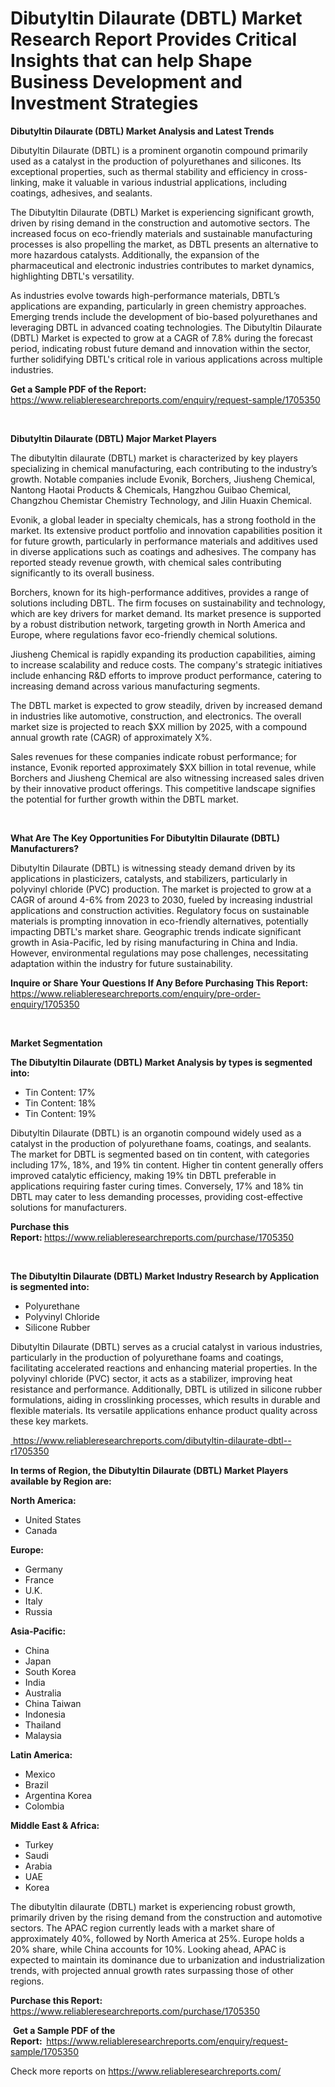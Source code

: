 <p><h1>Dibutyltin Dilaurate (DBTL) Market Research Report Provides Critical Insights that can help Shape Business Development and Investment Strategies</h1></p><p><strong>Dibutyltin Dilaurate (DBTL) Market Analysis and Latest Trends</strong></p>
<p><p>Dibutyltin Dilaurate (DBTL) is a prominent organotin compound primarily used as a catalyst in the production of polyurethanes and silicones. Its exceptional properties, such as thermal stability and efficiency in cross-linking, make it valuable in various industrial applications, including coatings, adhesives, and sealants. </p><p>The Dibutyltin Dilaurate (DBTL) Market is experiencing significant growth, driven by rising demand in the construction and automotive sectors. The increased focus on eco-friendly materials and sustainable manufacturing processes is also propelling the market, as DBTL presents an alternative to more hazardous catalysts. Additionally, the expansion of the pharmaceutical and electronic industries contributes to market dynamics, highlighting DBTL's versatility.</p><p>As industries evolve towards high-performance materials, DBTL’s applications are expanding, particularly in green chemistry approaches. Emerging trends include the development of bio-based polyurethanes and leveraging DBTL in advanced coating technologies. The Dibutyltin Dilaurate (DBTL) Market is expected to grow at a CAGR of 7.8% during the forecast period, indicating robust future demand and innovation within the sector, further solidifying DBTL's critical role in various applications across multiple industries.</p></p>
<p><strong>Get a Sample PDF of the Report:&nbsp;</strong> <a href="https://www.reliableresearchreports.com/enquiry/request-sample/1705350?utm_campaign=2200&utm_medium=2&utm_source=Github&utm_content=ia&utm_term=27032025&utm_id=dibutyltin-dilaurate-dbtl">https://www.reliableresearchreports.com/enquiry/request-sample/1705350</a></p>
<p>&nbsp;</p>
<p><strong>Dibutyltin Dilaurate (DBTL) Major Market Players</strong></p>
<p><p>The dibutyltin dilaurate (DBTL) market is characterized by key players specializing in chemical manufacturing, each contributing to the industry’s growth. Notable companies include Evonik, Borchers, Jiusheng Chemical, Nantong Haotai Products & Chemicals, Hangzhou Guibao Chemical, Changzhou Chemistar Chemistry Technology, and Jilin Huaxin Chemical.</p><p>Evonik, a global leader in specialty chemicals, has a strong foothold in the market. Its extensive product portfolio and innovation capabilities position it for future growth, particularly in performance materials and additives used in diverse applications such as coatings and adhesives. The company has reported steady revenue growth, with chemical sales contributing significantly to its overall business.</p><p>Borchers, known for its high-performance additives, provides a range of solutions including DBTL. The firm focuses on sustainability and technology, which are key drivers for market demand. Its market presence is supported by a robust distribution network, targeting growth in North America and Europe, where regulations favor eco-friendly chemical solutions.</p><p>Jiusheng Chemical is rapidly expanding its production capabilities, aiming to increase scalability and reduce costs. The company's strategic initiatives include enhancing R&D efforts to improve product performance, catering to increasing demand across various manufacturing segments.</p><p>The DBTL market is expected to grow steadily, driven by increased demand in industries like automotive, construction, and electronics. The overall market size is projected to reach $XX million by 2025, with a compound annual growth rate (CAGR) of approximately X%.</p><p>Sales revenues for these companies indicate robust performance; for instance, Evonik reported approximately $XX billion in total revenue, while Borchers and Jiusheng Chemical are also witnessing increased sales driven by their innovative product offerings. This competitive landscape signifies the potential for further growth within the DBTL market.</p></p>
<p>&nbsp;</p>
<p><strong>What Are The Key Opportunities For Dibutyltin Dilaurate (DBTL) Manufacturers?</strong></p>
<p><p>Dibutyltin Dilaurate (DBTL) is witnessing steady demand driven by its applications in plasticizers, catalysts, and stabilizers, particularly in polyvinyl chloride (PVC) production. The market is projected to grow at a CAGR of around 4-6% from 2023 to 2030, fueled by increasing industrial applications and construction activities. Regulatory focus on sustainable materials is prompting innovation in eco-friendly alternatives, potentially impacting DBTL's market share. Geographic trends indicate significant growth in Asia-Pacific, led by rising manufacturing in China and India. However, environmental regulations may pose challenges, necessitating adaptation within the industry for future sustainability.</p></p>
<p><strong>Inquire or Share Your Questions If Any Before Purchasing This Report:</strong> <a href="https://www.reliableresearchreports.com/enquiry/pre-order-enquiry/1705350?utm_campaign=2200&utm_medium=2&utm_source=Github&utm_content=ia&utm_term=27032025&utm_id=dibutyltin-dilaurate-dbtl">https://www.reliableresearchreports.com/enquiry/pre-order-enquiry/1705350</a></p>
<p>&nbsp;</p>
<p><strong>Market Segmentation</strong></p>
<p><strong>The Dibutyltin Dilaurate (DBTL) Market Analysis by types is segmented into:</strong></p>
<p><ul><li>Tin Content: 17%</li><li>Tin Content: 18%</li><li>Tin Content: 19%</li></ul></p>
<p><p>Dibutyltin Dilaurate (DBTL) is an organotin compound widely used as a catalyst in the production of polyurethane foams, coatings, and sealants. The market for DBTL is segmented based on tin content, with categories including 17%, 18%, and 19% tin content. Higher tin content generally offers improved catalytic efficiency, making 19% tin DBTL preferable in applications requiring faster curing times. Conversely, 17% and 18% tin DBTL may cater to less demanding processes, providing cost-effective solutions for manufacturers.</p></p>
<p><strong>Purchase this Report:&nbsp;</strong><a href="https://www.reliableresearchreports.com/purchase/1705350?utm_campaign=2200&utm_medium=2&utm_source=Github&utm_content=ia&utm_term=27032025&utm_id=dibutyltin-dilaurate-dbtl">https://www.reliableresearchreports.com/purchase/1705350</a></p>
<p>&nbsp;</p>
<p><strong>The Dibutyltin Dilaurate (DBTL) Market Industry Research by Application is segmented into:</strong></p>
<p><ul><li>Polyurethane</li><li>Polyvinyl Chloride</li><li>Silicone Rubber</li></ul></p>
<p><p>Dibutyltin Dilaurate (DBTL) serves as a crucial catalyst in various industries, particularly in the production of polyurethane foams and coatings, facilitating accelerated reactions and enhancing material properties. In the polyvinyl chloride (PVC) sector, it acts as a stabilizer, improving heat resistance and performance. Additionally, DBTL is utilized in silicone rubber formulations, aiding in crosslinking processes, which results in durable and flexible materials. Its versatile applications enhance product quality across these key markets.</p></p>
<p><a href="https://www.reliableresearchreports.com/dibutyltin-dilaurate-dbtl--r1705350?utm_campaign=2200&utm_medium=2&utm_source=Github&utm_content=ia&utm_term=27032025&utm_id=dibutyltin-dilaurate-dbtl">&nbsp;https://www.reliableresearchreports.com/dibutyltin-dilaurate-dbtl--r1705350</a></p>
<p><strong>In terms of Region, the Dibutyltin Dilaurate (DBTL) Market Players available by Region are:</strong></p>
<p>
    <p> <strong> North America: </strong>
        <ul>
            <li>United States</li>
            <li>Canada</li>
        </ul>
        </p> 
    <p> <strong> Europe: </strong>
        <ul>
            <li>Germany</li>
            <li>France</li>
            <li>U.K.</li>
            <li>Italy</li>
            <li>Russia</li>
        </ul>
        </p> 
    <p> <strong> Asia-Pacific: </strong>
        <ul>
            <li>China</li>
            <li>Japan</li>
            <li>South Korea</li>
            <li>India</li>
            <li>Australia</li>
            <li>China Taiwan</li>
            <li>Indonesia</li>
            <li>Thailand</li>
            <li>Malaysia</li>
        </ul>
        </p> 
    <p> <strong> Latin America: </strong>
        <ul>
            <li>Mexico</li>
            <li>Brazil</li>
            <li>Argentina Korea</li>
            <li>Colombia</li>
        </ul>
        </p> 
    <p> <strong> Middle East & Africa: </strong>
        <ul>
            <li>Turkey</li>
            <li>Saudi</li>
            <li>Arabia</li>
            <li>UAE</li>
            <li>Korea</li>
        </ul>
    </p>
    </p>
<p><p>The dibutyltin dilaurate (DBTL) market is experiencing robust growth, primarily driven by the rising demand from the construction and automotive sectors. The APAC region currently leads with a market share of approximately 40%, followed by North America at 25%. Europe holds a 20% share, while China accounts for 10%. Looking ahead, APAC is expected to maintain its dominance due to urbanization and industrialization trends, with projected annual growth rates surpassing those of other regions.</p></p>
<p><strong>Purchase this Report: </strong><a href="https://www.reliableresearchreports.com/purchase/1705350?utm_campaign=2200&utm_medium=2&utm_source=Github&utm_content=ia&utm_term=27032025&utm_id=dibutyltin-dilaurate-dbtl">https://www.reliableresearchreports.com/purchase/1705350</a></p>
<p>&nbsp;<strong>Get a Sample PDF of the Report:&nbsp;&nbsp;</strong><a href="https://www.reliableresearchreports.com/enquiry/request-sample/1705350?utm_campaign=2200&utm_medium=2&utm_source=Github&utm_content=ia&utm_term=27032025&utm_id=dibutyltin-dilaurate-dbtl">https://www.reliableresearchreports.com/enquiry/request-sample/1705350</a></p>
<p><strong></strong></p>
<p>Check more reports on <a href="https://www.reliableresearchreports.com/?utm_campaign=2200&utm_medium=2&utm_source=Github&utm_content=ia&utm_term=27032025&utm_id=dibutyltin-dilaurate-dbtl">https://www.reliableresearchreports.com/</a></p>